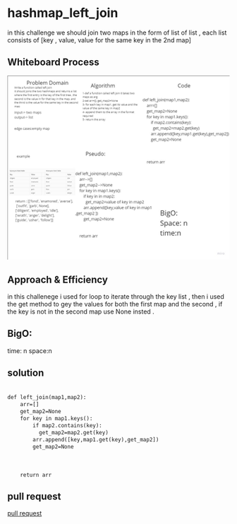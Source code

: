 # hashmap_left_join
in this challenge we should join two maps in the form of list of list , each list consists of [key , value, value for the same key in the 2nd map]



## Whiteboard Process
![whiteboard](../data_structures_and_algorithms/assessts/hashmap_left_join.jpg)



## Approach & Efficiency
in this challenege i used for loop to iterate through the key list , then i used the get method to gey the values for both the first map and the second , if the key is not in the second map use None insted .

## BigO: 
time: n
space:n

## solution
```

def left_join(map1,map2):
    arr=[]
    get_map2=None
    for key in map1.keys():
        if map2.contains(key):
          get_map2=map2.get(key)  
        arr.append([key,map1.get(key),get_map2])
        get_map2=None



    return arr
```

## pull request
[pull request](https://github.com/SalimHass/data-structures-and-algorithms/pull/27)

